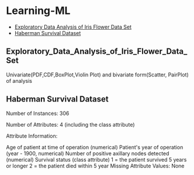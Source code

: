 # Learning-ML






<!-- toc -->



- [Exploratory Data Analysis of Iris Flower Data Set](#Exploratory_Data_Analysis_of_Iris_Flower_Data_Set)
- [Haberman Survival Dataset](#heading-1)



<!-- toc -->

## Exploratory_Data_Analysis_of_Iris_Flower_Data_Set

Univariate(PDF,CDF,BoxPlot,Violin Plot) and bivariate form(Scatter, PairPlot) of analysis

## Haberman Survival Dataset

Number of Instances: 306

Number of Attributes: 4 (including the class attribute)

Attribute Information:

Age of patient at time of operation (numerical)
Patient's year of operation (year - 1900, numerical)
Number of positive axillary nodes detected (numerical)
Survival status (class attribute)
1 = the patient survived 5 years or longer
2 = the patient died within 5 year
Missing Attribute Values: None




